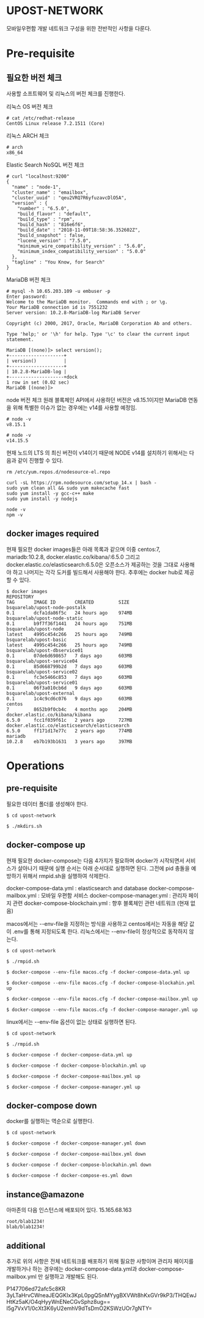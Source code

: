 # UPOST-NETWORK
모바일우편함 개발 네트워크 구성을 위한 전반적인 사항을 다룬다.

# Pre-requisite
## 필요한 버전 체크
사용할 소프트웨어 및 리눅스의 버전 체크를 진행한다.

리눅스 OS 버전 체크
```
# cat /etc/redhat-release
CentOS Linux release 7.2.1511 (Core) 
```

리눅스 ARCH 체크
```
# arch
x86_64
```

Elastic Search NoSQL 버전 체크
```
# curl "localhost:9200"
{
  "name" : "node-1",
  "cluster_name" : "emailbox",
  "cluster_uuid" : "qeu2VRQ7R6yfuzavcDlO5A",
  "version" : {
    "number" : "6.5.0",
    "build_flavor" : "default",
    "build_type" : "rpm",
    "build_hash" : "816e6f6",
    "build_date" : "2018-11-09T18:58:36.352602Z",
    "build_snapshot" : false,
    "lucene_version" : "7.5.0",
    "minimum_wire_compatibility_version" : "5.6.0",
    "minimum_index_compatibility_version" : "5.0.0"
  },
  "tagline" : "You Know, for Search"
}
```

MariaDB 버전 체크
```
# mysql -h 10.65.203.109 -u embuser -p
Enter password: 
Welcome to the MariaDB monitor.  Commands end with ; or \g.
Your MariaDB connection id is 7551232
Server version: 10.2.8-MariaDB-log MariaDB Server

Copyright (c) 2000, 2017, Oracle, MariaDB Corporation Ab and others.

Type 'help;' or '\h' for help. Type '\c' to clear the current input statement.

MariaDB [(none)]> select version();
+--------------------+
| version()          |
+--------------------+
| 10.2.8-MariaDB-log |
+--------------------+dock
1 row in set (0.02 sec)
MariaDB [(none)]> 
```

node 버전 체크
원래 블록체인 API에서 사용하던 버전은 v8.15.1이지만 MariaDB 연동을 위해 특별한 이슈가 없는 경우에는 v14를 사용할 예정임.
```
# node -v
v8.15.1

# node -v
v14.15.5
```

현재 노드의 LTS 의 최신 버전이 v14이기 때문에 NODE v14를 설치하기 위해서는 다음과 같이 진행할 수 있다.
```
rm /etc/yum.repos.d/nodesource-el.repo

curl -sL https://rpm.nodesource.com/setup_14.x | bash -
sudo yum clean all && sudo yum makecache fast
sudo yum install -y gcc-c++ make
sudo yum install -y nodejs

node -v
npm -v
```

## docker images required
현재 필요한 docker images들은 아래 목록과 같으며 이중 centos:7, mariadb:10.2.8, docker.elastic.co/kibana/:6.5.0 그리고  docker.elastic.co/elasticsearch:6.5.0은 오픈소스가 제공하는 것을 그대로 사용해야 하고 나머지는 각각 도커를 빌드해서 사용해야 한다. 추후에는 docker hub로 제공할 수 있다.

```
$ docker images
REPOSITORY                                                                                                     TAG       IMAGE ID       CREATED         SIZE
bsquarelab/upost-node-postalk                                                                                  0.1       dcfa1da86f5c   24 hours ago    974MB
bsquarelab/upost-node-static                                                                                   0.1       b9f7f36f1441   24 hours ago    751MB
bsquarelab/upost-node                                                                                          latest    4995c454c266   25 hours ago    749MB
bsquarelab/upost-basic                                                                                         latest    4995c454c266   25 hours ago    749MB
bsquarelab/upost-dbservice01                                                                                   0.1       07de6d698657   7 days ago      603MB
bsquarelab/upost-service04                                                                                     0.1       85d668799b2d   7 days ago      603MB
bsquarelab/upost-service02                                                                                     0.1       fc3e5466c853   7 days ago      603MB
bsquarelab/upost-service01                                                                                     0.1       06f3a010cb6d   9 days ago      603MB
bsquarelab/upost-external                                                                                      0.1       1c4c9cd6c076   9 days ago      603MB
centos                                                                                                         7         8652b9f0cb4c   4 months ago    204MB
docker.elastic.co/kibana/kibana                                                                                6.5.0     fcc1f039f61c   2 years ago     727MB
docker.elastic.co/elasticsearch/elasticsearch                                                                  6.5.0     ff171d17e77c   2 years ago     774MB
mariadb                                                                                                        10.2.8    eb7b193b1631   3 years ago     397MB

```

# Operations

## pre-requisite
필요한 데이터 폴더를 생성해야 한다.
```
$ cd upost-network

$ ./mkdirs.sh
```

## docker-compose up
현재 필요한 docker-compose는 다음 4가지가 필요하며 docker가 시작되면서 서비스가 살아나기 때문에 실행 순서는 아래 순서대로 실행하면 된다. 그전에 pid 충돌을 예방하기 위해서 rmpid.sh을 실행하여 삭제한다.

docker-compose-data.yml : elasticsearch and database
docker-compose-mailbox.yml : 모바일 우편함 서비스
docker-compose-manager.yml : 관리자 페이지 관련
docker-compose-blockchain.yml : 향후 블록체인 관련 네트워크 (현재 없음)

macos에서는 --env-file을 지정하는 방식을 사용하고 centos에서는 자동을 해당 값이 .env를 통해 지정되도록 한다. 
리눅스에서는 --env-file이 정상적으로 동작하지 않는다.

```
$ cd upost-network

$ ./rmpid.sh

$ docker-compose --env-file macos.cfg -f docker-compose-data.yml up

$ docker-compose --env-file macos.cfg -f docker-compose-blockahin.yml up

$ docker-compose --env-file macos.cfg -f docker-compose-mailbox.yml up

$ docker-compose --env-file macos.cfg -f docker-compose-manager.yml up

```

linux에서는 --env-file 옵션이 없는 상태로 실행하면 된다.
```
$ cd upost-network

$ ./rmpid.sh

$ docker-compose -f docker-compose-data.yml up

$ docker-compose -f docker-compose-blockahin.yml up

$ docker-compose -f docker-compose-mailbox.yml up

$ docker-compose -f docker-compose-manager.yml up

```

## docker-compose down
docker를 실행하는 역순으로 실행한다.

```
$ cd upost-network

$ docker-compose -f docker-compose-manager.yml down

$ docker-compose -f docker-compose-mailbox.yml down

$ docker-compose -f docker-compose-blockahin.yml down

$ docker-compose -f docker-compose-es.yml down

```
## instance@amazone

아마존의 다음 인스턴스에 배포되어 있다.
15.165.68.163

```
root/blab1234!
blab/blab1234!
```


## additional 
추가로 위의 사항은 전체 네트워크를 배포하기 위해 필요한 사항이며 관리자 페이지를 개발하거나 하는 경우에는 docker-compose-data.yml과 docker-compose-mailbox.yml 만 실행하고 개발해도 된다.



P147706ed72afc5c8KR 
3yLTaHrvCWneaJEQGKIx3KpL0pgQSnMYygBXVWt8hKxGVr9kP3/THQEwJHtKz5aK/O4qHyyWnENeCGvSphz8ug==
I5g7VxV1/0cXt3K6yU2emhV9dTsDmO2KSWzUOr7gNTY=


